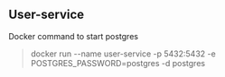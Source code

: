 ## User-service

Docker command to start postgres

> docker run --name user-service -p 5432:5432 -e POSTGRES_PASSWORD=postgres -d postgres